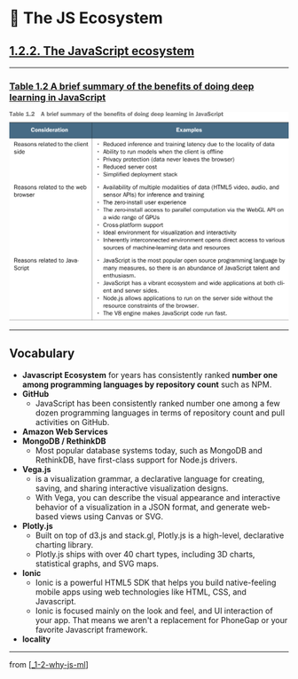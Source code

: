 # 🌱 The JS Ecosystem

## [**1.2.2.** The JavaScript ecosystem](https://livebook.manning.com/book/deep-learning-with-javascript/chapter-1/132)

---

### [**Table 1.2** A brief summary of the benefits of doing deep learning in JavaScript](https://livebook.manning.com/book/deep-learning-with-javascript/chapter-1/ch01table02)

<img src="../../../assets/tables/table_1-2.png"/>

---

## **Vocabulary**

- <b>Javascript Ecosystem</b> for years has consistently ranked **number one among programming languages by repository count** such as NPM.
- <b>GitHub</b>
  - JavaScript has been consistently ranked number one among a few dozen programming languages in terms of repository count and pull activities on GitHub.
- <b>Amazon Web Services</b>
- <b>MongoDB / RethinkDB</b>
  - Most popular database systems today, such as MongoDB and RethinkDB, have first-class support for Node.js drivers.
- <b>Vega.js</b>
  - is a visualization grammar, a declarative language for creating, saving, and sharing interactive visualization designs.
  - With Vega, you can describe the visual appearance and interactive behavior of a visualization in a JSON format, and generate web-based views using Canvas or SVG.
- <b>Plotly.js</b>
  - Built on top of d3.js and stack.gl, Plotly.js is a high-level, declarative charting library.
  - Plotly.js ships with over 40 chart types, including 3D charts, statistical graphs, and SVG maps.
- <b>Ionic</b>
  - Ionic is a powerful HTML5 SDK that helps you build native-feeling mobile apps using web technologies like HTML, CSS, and Javascript.
  - Ionic is focused mainly on the look and feel, and UI interaction of your app. That means we aren't a replacement for PhoneGap or your favorite Javascript framework.
- <b>locality</b>

<link rel="stylesheet" type="text/css" media="all" href="../../../assets/css/custom.css" />

---

from [[_1-2-why-js-ml]]

[//begin]: # "Autogenerated link references for markdown compatibility"
[_1-2-why-js-ml]: _1-2-why-js-ml.md "🌱 1.2. Why JS with ML?"
[//end]: # "Autogenerated link references"
